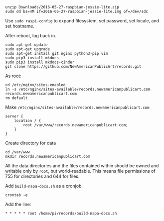     unzip Downloads/2016-05-27-raspbian-jessie-lite.zip
    sudo dd bs=4M if=2016-05-27-raspbian-jessie-lite.img of=/dev/sdc

Use `sudo raspi-config` to expand filesystem, set password, set locale, and set hostname.

After reboot, log back in.

    sudo apt-get update
    sudo apt-get upgrade
    sudo apt-get install git nginx python3-pip vim
    sudo pip3 install mkdocs
    sudo pip3 install mkdocs-cinder
    git clone https://github.com/NewAmericanPublicArt/records.git

As root:

    cd /etc/nginx/sites-enabled
    ln -s /etc/nginx/sites-available/records.newamericanpublicart.com records.newamericanpublicart.com
    rm default

Make `/etc/nginx/sites-available/records.newamericanpublicart.com`

    server {
        location / {
            root /var/www/records.newamericanpublicart.com;
        }
    }

Create directory for data

    cd /var/www    
    mkdir records.newamericanpublicart.com

All the data directories and the files contained within should be owned and writable only by `root`, but world-readable. This means file permissions of 755 for directories and 644 for files.

Add `build-napa-docs.sh` as a cronjob.

    crontab -e

Add the line:

    * * * * * root /home/pi/records/build-napa-docs.sh

